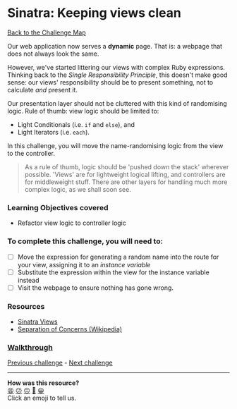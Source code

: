 # Sinatra: Keeping views clean

[Back to the Challenge Map](README.md)

Our web application now serves a **dynamic** page. That is: a webpage that does not always look the same.

However, we've started littering our views with complex Ruby expressions. Thinking back to the _Single Responsibility Principle_, this doesn't make good sense: our views' responsibility should be to present something, not to calculate _and_ present it.

Our presentation layer should not be cluttered with this kind of randomising logic. Rule of thumb: view logic should be limited to:

- Light Conditionals (i.e. `if` and `else`), and
- Light Iterators (i.e. `each`).

In this challenge, you will move the name-randomising logic from the view to the controller.

> As a rule of thumb, logic should be 'pushed down the stack' wherever possible. 'Views' are for lightweight logical lifting, and controllers are for middleweight stuff. There are other layers for handling much more complex logic, as we shall soon see.

### Learning Objectives covered
- Refactor view logic to controller logic

### To complete this challenge, you will need to:

- [ ] Move the expression for generating a random name into the route for your view, assigning it to an _instance variable_
- [ ] Substitute the expression within the view for the instance variable instead
- [ ] Visit the webpage to ensure nothing has gone wrong.

### Resources

- [Sinatra Views](http://www.sinatrarb.com/intro.html#Views%20/%20Templates)
- [Separation of Concerns (Wikipedia)](https://en.wikipedia.org/wiki/Separation_of_concerns)

### [Walkthrough](walkthroughs/sinatra_keeping_views_clean.md)

[Previous challenge](sinatra_erb.md) - [Next challenge](sinatra_introducing_params.md)

<!-- BEGIN GENERATED SECTION DO NOT EDIT -->

---

**How was this resource?**  
[😫](https://airtable.com/shrUJ3t7KLMqVRFKR?prefill_Repository=course&prefill_File=intro_to_the_web/sinatra_keeping_views_clean.md&prefill_Sentiment=😫) [😕](https://airtable.com/shrUJ3t7KLMqVRFKR?prefill_Repository=course&prefill_File=intro_to_the_web/sinatra_keeping_views_clean.md&prefill_Sentiment=😕) [😐](https://airtable.com/shrUJ3t7KLMqVRFKR?prefill_Repository=course&prefill_File=intro_to_the_web/sinatra_keeping_views_clean.md&prefill_Sentiment=😐) [🙂](https://airtable.com/shrUJ3t7KLMqVRFKR?prefill_Repository=course&prefill_File=intro_to_the_web/sinatra_keeping_views_clean.md&prefill_Sentiment=🙂) [😀](https://airtable.com/shrUJ3t7KLMqVRFKR?prefill_Repository=course&prefill_File=intro_to_the_web/sinatra_keeping_views_clean.md&prefill_Sentiment=😀)  
Click an emoji to tell us.

<!-- END GENERATED SECTION DO NOT EDIT -->
